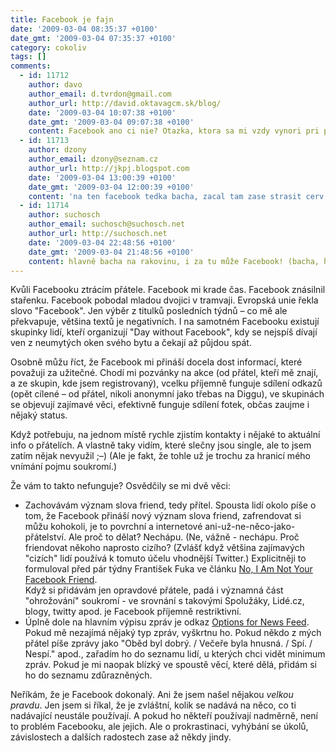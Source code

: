 ```yaml
---
title: Facebook je fajn
date: '2009-03-04 08:35:37 +0100'
date_gmt: '2009-03-04 07:35:37 +0100'
category: cokoliv
tags: []
comments:
  - id: 11712
    author: davo
    author_email: d.tvrdon@gmail.com
    author_url: http://david.oktavagcm.sk/blog/
    date: '2009-03-04 10:07:38 +0100'
    date_gmt: '2009-03-04 09:07:38 +0100'
    content: Facebook ano ci nie? Otazka, ktora sa mi vzdy vynori pri podobnych clankoch. Zatial som facebook-virgin ako to ja nazyvam, teda nemam ucet. Preto zatial, lebo som to uplne nevylucil do buducnosti. Ale musim uznat, ze je prijemne si precitat aj nieco pozitivne o tomto "fenomene", pretoze na cloveka sa valia so vsetkych stran negativne info.. Ja osobne trochu vnimam postup osobne stretnutie - icq - skype - maily - ... - facebook, kde chcem zdoraznit, ze vela kamaratov a znamych je vo faze, ze konecne si zapnu icq a facebook poznaju akurat tak z titulkov novin. Aj preto mi este nehrozi v blizkej buducnosti orientacia tymto smerom, este stale neprisiel dolezity a rozumny dovod preco ano :)
  - id: 11713
    author: dzony
    author_email: dzony@seznam.cz
    author_url: http://jkpj.blogspot.com
    date: '2009-03-04 13:00:39 +0100'
    date_gmt: '2009-03-04 12:00:39 +0100'
    content: 'na ten facebook tedka bacha, zacal tam zase strasit cerv: http://jkpj.blogspot.com/2009/03/otravny-cerv-krade-ucty-na-facebooku.html'
  - id: 11714
    author: suchosch
    author_email: suchosch@suchosch.net
    author_url: http://suchosch.net
    date: '2009-03-04 22:48:56 +0100'
    date_gmt: '2009-03-04 21:48:56 +0100'
    content: hlavně bacha na rakovinu, i za tu může Facebook! (bacha, házím virtuální ovci!)
---
```

<p>Kvůli Facebooku ztrácím přátele. Facebook mi krade čas. Facebook znásilnil stařenku. Facebook pobodal mladou dvojici v tramvaji. Evropská unie řekla slovo "Facebook". Jen výběr z titulků posledních týdnů – co mě ale překvapuje, většina textů je negativních. I na samotném Facebooku existují skupinky lidí, kteří organizují "Day without Facebook", kdy se nejspíš dívají ven z neumytých oken svého bytu a čekají až půjdou spát.</p>
<p>Osobně můžu říct, že Facebook mi přináší docela dost informací, které považuji za užitečné. Chodí mi pozvánky na akce (od přátel, kteří mě znají, a ze skupin, kde jsem registrovaný), vcelku příjemně funguje sdílení odkazů (opět cílené – od přátel, nikoli anonymní jako třebas na Diggu), ve skupinách se objevují zajímavé věci, efektivně funguje sdílení fotek, občas zaujme i nějaký status. </p>
<p>Když potřebuju, na jednom místě rychle zjistím kontakty i nějaké to aktuální info o přátelích. A vlastně taky vidím, které slečny jsou single, ale to jsem zatím nějak nevyužil ;–) (Ale je fakt, že tohle už je trochu za hranicí mého vnímání pojmu soukromí.)</p>
<p>Že vám to takto nefunguje? Osvědčily se mi dvě věci:</p>
<ul>
<li>Zachovávám význam slova friend, tedy přítel. Spousta lidí okolo píše o tom, že Facebook přináší nový význam slova friend, zafrendovat si můžu kohokoli, je to povrchní a internetové ani-už-ne-něco-jako-přátelství. Ale proč to dělat? Nechápu. (Ne, vážně - nechápu. Proč friendovat někoho naprosto cizího? (Zvlášť když většina zajímavých "cizích" lidí používá k tomuto účelu vhodnější Twitter.) Explicitněji to formuloval před pár týdny František Fuka ve článku <a href="http://blog.fuxoft.cz/2009/01/no-i-am-not-your-facebook-friend.html">No, I Am Not Your Facebook Friend</a>.<br />
Když si přidávám jen opravdové přátele, padá i významná část "ohrožování" soukromí - ve srovnání s takovými Spolužáky, Lidé.cz, blogy, twitty apod. je Facebook příjemně restriktivní. </li>
<li>Úplně dole na hlavním výpisu zpráv je odkaz <a href="http://www.facebook.com/feed_prefs.php">Options for News Feed</a>. Pokud mě nezajímá nějaký typ zpráv, vyškrtnu ho. Pokud někdo z mých přátel píše zprávy jako "Oběd byl dobrý. / Večeře byla hnusná. / Spí. / Nespí." apod., zařadím ho do seznamu lidí, u kterých chci vidět minimum zpráv. Pokud je mi naopak blízký ve spoustě věcí, které dělá, přidám si ho do seznamu zdůrazněných.</li>
</ul>
<p>Neříkám, že je Facebook dokonalý. Ani že jsem našel nějakou <em>velkou pravdu</em>. Jen jsem si říkal, že je zvláštní, kolik se nadává na něco, co ti nadávající neustále používají. A pokud ho někteří používají nadměrně, není to problém Facebooku, ale jejich. Ale o prokrastinaci, vyhýbání se úkolů, závislostech a dalších radostech zase až někdy jindy.</p>
